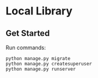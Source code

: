 # Local Library

## Get Started

Run commands:
```shell
python manage.py migrate
python manage.py createsuperuser
python manage.py runserver
```
